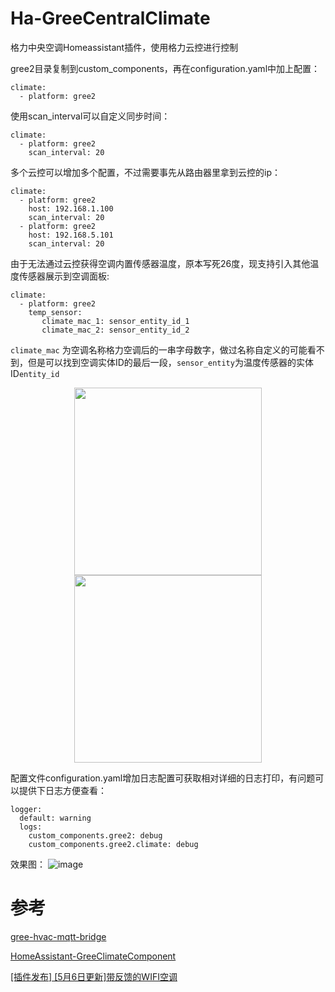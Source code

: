 # Ha-GreeCentralClimate
格力中央空调Homeassistant插件，使用格力云控进行控制

gree2目录复制到custom_components，再在configuration.yaml中加上配置：

```
climate:
  - platform: gree2
```

使用scan_interval可以自定义同步时间：
```
climate:
  - platform: gree2
    scan_interval: 20
```

多个云控可以增加多个配置，不过需要事先从路由器里拿到云控的ip：

```
climate:
  - platform: gree2
    host: 192.168.1.100
    scan_interval: 20
  - platform: gree2
    host: 192.168.5.101
    scan_interval: 20
```

由于无法通过云控获得空调内置传感器温度，原本写死26度，现支持引入其他温度传感器展示到空调面板:

```
climate:
  - platform: gree2
    temp_sensor:
       climate_mac_1: sensor_entity_id_1
       climate_mac_2: sensor_entity_id_2
```

```climate_mac``` 为空调名称格力空调后的一串字母数字，做过名称自定义的可能看不到，但是可以找到空调实体ID的最后一段，```sensor_entity```为温度传感器的实体ID```entity_id```

<center>
	<img src="./climate-mac-1.jpg" width="300"/>
	<img src="./climate-mac-2.jpg" width="300"/>
</center>

配置文件configuration.yaml增加日志配置可获取相对详细的日志打印，有问题可以提供下日志方便查看：

```
logger:
  default: warning
  logs:
    custom_components.gree2: debug
    custom_components.gree2.climate: debug
```

效果图：
![image](./ha-gree.jpg)

# 参考
[gree-hvac-mqtt-bridge](https://github.com/arthurkrupa/gree-hvac-mqtt-bridge)

[HomeAssistant-GreeClimateComponent](https://github.com/RobHofmann/HomeAssistant-GreeClimateComponent)

[[插件发布] [5月6日更新]带反馈的WIFI空调](https://bbs.hassbian.com/forum.php?mod=viewthread&tid=3651)
